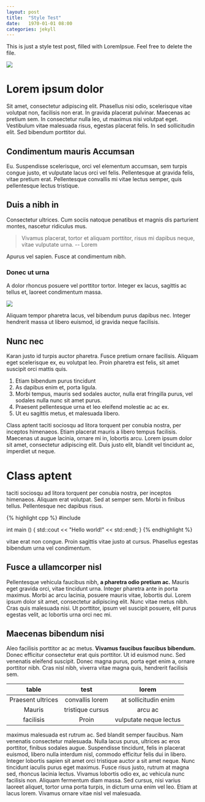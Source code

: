 ```yaml
---
layout: post
title:  "Style Test"
date:   1970-01-01 08:00
categories: jekyll
---
```


This is just a style test post, filled with LoremIpsue. Feel free to delete the file.

![](http://lorempixel.com/400/200/)

# Lorem ipsum dolor 

Sit amet, consectetur adipiscing elit. Phasellus nisi odio, scelerisque vitae volutpat non, facilisis non erat. In gravida placerat pulvinar. Maecenas ac pretium sem. In consectetur nulla leo, ut maximus nisi volutpat eget. Vestibulum vitae malesuada risus, egestas placerat felis. In sed sollicitudin elit. Sed bibendum porttitor dui.

## Condimentum mauris Accumsan 

Eu. Suspendisse scelerisque, orci vel elementum accumsan, sem turpis congue justo, et vulputate lacus orci vel felis. Pellentesque at gravida felis, vitae pretium erat. Pellentesque convallis mi vitae lectus semper, quis pellentesque lectus tristique.

## Duis a nibh in 

Consectetur ultrices. Cum sociis natoque penatibus et magnis dis parturient montes, nascetur ridiculus mus. 

> Vivamus placerat, tortor et aliquam porttitor, risus mi dapibus neque, vitae vulputate urna.
> -- Lorem

Apurus vel sapien. Fusce at condimentum nibh. 

### Donec ut urna 

A dolor rhoncus posuere vel porttitor tortor. Integer ex lacus, sagittis ac tellus et, laoreet condimentum massa. 

![](http://lorempixel.com/400/400/)

Aliquam tempor pharetra lacus, vel bibendum purus dapibus nec. Integer hendrerit massa ut libero euismod, id gravida neque facilisis. 

## Nunc nec

Karan justo id turpis auctor pharetra. Fusce pretium ornare facilisis. Aliquam eget scelerisque ex, eu volutpat leo. Proin pharetra est felis, sit amet suscipit orci mattis quis.

1. Etiam bibendum purus tincidunt
2. As dapibus enim et, porta ligula. 
3. Morbi tempus, mauris sed sodales auctor, nulla erat fringilla purus, vel sodales nulla nunc sit amet purus. 
4. Praesent pellentesque urna et leo eleifend molestie ac ac ex. 
5. Ut eu sagittis metus, et malesuada libero. 

Class aptent taciti sociosqu ad litora torquent per conubia nostra, per inceptos himenaeos. Etiam placerat mauris a libero tempus facilisis. Maecenas ut augue lacinia, ornare mi in, lobortis arcu. Lorem ipsum dolor sit amet, consectetur adipiscing elit. Duis justo elit, blandit vel tincidunt ac, imperdiet ut neque. 

# Class aptent

taciti sociosqu ad litora torquent per conubia nostra, per inceptos himenaeos. Aliquam erat volutpat. Sed at semper sem. Morbi in finibus tellus. Pellentesque nec dapibus risus.

{% highlight cpp %}
  #include <iostream>
 
  int main () {
    std::cout << "Hello world!" << std::endl;
  }
{% endhighlight %}


vitae erat non congue. Proin sagittis vitae justo at cursus. Phasellus egestas bibendum urna vel condimentum.

## Fusce a ullamcorper nisl

Pellentesque vehicula faucibus nibh, **a pharetra odio pretium ac.** Mauris eget gravida orci, vitae tincidunt urna. Integer pharetra ante in porta maximus. Morbi ac arcu lacinia, posuere mauris vitae, lobortis dui. Lorem ipsum dolor sit amet, consectetur adipiscing elit. Nunc vitae metus nibh. Cras quis malesuada nisi. Ut porttitor, ipsum vel suscipit posuere, elit purus egestas velit, ac lobortis urna orci nec mi.

## Maecenas bibendum nisi

Aleo facilisis porttitor ac ac metus. **Vivamus faucibus faucibus bibendum.** Donec efficitur consectetur erat quis porttitor. Ut id euismod nunc. Sed venenatis eleifend suscipit. Donec magna purus, porta eget enim a, ornare porttitor nibh. Cras nisl nibh, viverra vitae magna quis, hendrerit facilisis sem.

| table | test | lorem |
|:-----:|:----:|:-----:|
| Praesent ultrices | convallis lorem | at sollicitudin enim |
| Mauris | tristique cursus | arcu ac |
| facilisis | Proin |  vulputate neque lectus|

 maximus malesuada est rutrum ac. Sed blandit semper faucibus. Nam venenatis consectetur malesuada. Nulla lacus purus, ultrices ac eros porttitor, finibus sodales augue. Suspendisse tincidunt, felis in placerat euismod, libero nulla interdum nisl, commodo efficitur felis dui in libero. Integer lobortis sapien sit amet orci tristique auctor a sit amet neque. Nunc tincidunt iaculis purus eget maximus. Fusce risus justo, rutrum at magna sed, rhoncus lacinia lectus. Vivamus lobortis odio ex, ac vehicula nunc facilisis non. Aliquam fermentum diam massa. Sed cursus, nisi varius laoreet aliquet, tortor urna porta turpis, in dictum urna enim vel leo. Etiam at lacus lorem. Vivamus ornare vitae nisl vel malesuada.


